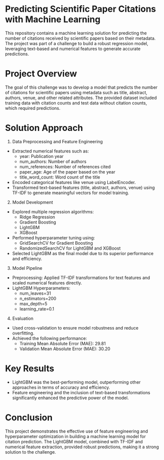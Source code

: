# Predicting Scientific Paper Citations with Machine Learning

This repository contains a machine learning solution for predicting the number of citations received by scientific papers based on their metadata. The project was part of a challenge to build a robust regression model, leveraging text-based and numerical features to generate accurate predictions.

# Project Overview
The goal of this challenge was to develop a model that predicts the number of citations for scientific papers using metadata such as title, abstract, authors, venue, and other related attributes. The provided dataset included training data with citation counts and test data without citation counts, which required predictions.

# Solution Approach
1. Data Preprocessing and Feature Engineering
  * Extracted numerical features such as:
    - year: Publication year
    - num_authors: Number of authors
    - num_references: Number of references cited
    - paper_age: Age of the paper based on the year
    - title_word_count: Word count of the title
  * Encoded categorical features like venue using LabelEncoder.
  * Transformed text-based features (title, abstract, authors, venue) using TF-IDF to generate meaningful vectors for model training.
  
2. Model Development
  * Explored multiple regression algorithms:
    - Ridge Regression
    - Gradient Boosting
    - LightGBM
    - XGBoost
  * Performed hyperparameter tuning using:
    - GridSearchCV for Gradient Boosting
    - RandomizedSearchCV for LightGBM and XGBoost
  * Selected LightGBM as the final model due to its superior performance and efficiency.


3. Model Pipeline
  * Preprocessing: Applied TF-IDF transformations for text features and scaled numerical features directly.
  * LightGBM Hyperparameters:
    - num_leaves=31
    - n_estimators=200
    - max_depth=5
    - learning_rate=0.1
   
  
4. Evaluation
  * Used cross-validation to ensure model robustness and reduce overfitting.
  * Achieved the following performance:
    - Training Mean Absolute Error (MAE): 29.81
    - Validation Mean Absolute Error (MAE): 30.20
   
    
# Key Results
  * LightGBM was the best-performing model, outperforming other approaches in terms of accuracy and efficiency.
  * Feature engineering and the inclusion of text-based transformations significantly enhanced the predictive power of the model.

# Conclusion
This project demonstrates the effective use of feature engineering and hyperparameter optimization in building a machine learning model for citation prediction. The LightGBM model, combined with TF-IDF and numerical feature extraction, provided robust predictions, making it a strong solution to the challenge.
